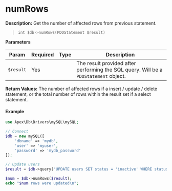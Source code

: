 
# numRows

**Description:** Get the number of affected rows from previous statement.

> `int $db->numRows(PDOStatement $result)`


**Parameters**

Param | Required | Type | Description
------------- |------------- |------------- |------------- 
`$result` | Yes | &nbsp; | The result provided after performing the SQL query.  Will be a `PDOStatement` object.


**Return Values:** The number of affected rows if a insert / update / delete statement, or the total number of rows within the result set if a select statement.


#### Example

~~~php
use Apex\Db\Drivers\mySQL\mySQL;

// Connect
$db = new mySQL([
    'dbname' => 'mydb', 
    'user' => 'myuser', 
    'password' => 'mydb_password'
]);

// Update users
$result = $db->query("UPDATE users SET status = 'inactive' WHERE status = 'pending'");

$num = $db->numRows($result);
echo "$num rows were updated\n";
~~~

